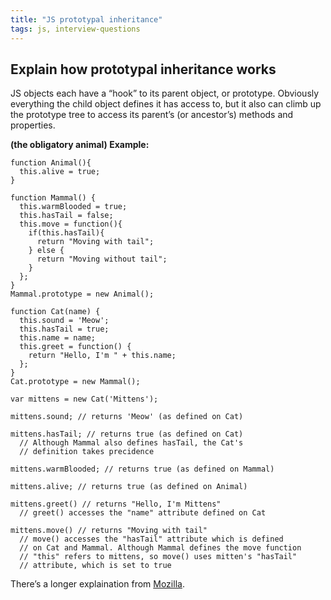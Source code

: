 ```yaml
---
title: "JS prototypal inheritance"
tags: js, interview-questions
---
```


## Explain how prototypal inheritance works

JS objects each have a “hook” to its parent object, or prototype. Obviously everything the child object defines it has access to, but it also can climb up the prototype tree to access its parent’s (or ancestor’s) methods and properties.

**(the obligatory animal) Example:**

```
function Animal(){
  this.alive = true;
}

function Mammal() {
  this.warmBlooded = true;
  this.hasTail = false;
  this.move = function(){
    if(this.hasTail){
      return "Moving with tail";
    } else {
      return "Moving without tail";
    }
  };
}
Mammal.prototype = new Animal();

function Cat(name) {
  this.sound = 'Meow';
  this.hasTail = true;
  this.name = name;
  this.greet = function() {
    return "Hello, I'm " + this.name;
  };
}
Cat.prototype = new Mammal();

var mittens = new Cat('Mittens');

mittens.sound; // returns 'Meow' (as defined on Cat)

mittens.hasTail; // returns true (as defined on Cat)
  // Although Mammal also defines hasTail, the Cat's
  // definition takes precidence

mittens.warmBlooded; // returns true (as defined on Mammal)

mittens.alive; // returns true (as defined on Animal)

mittens.greet() // returns "Hello, I'm Mittens"
  // greet() accesses the "name" attribute defined on Cat

mittens.move() // returns "Moving with tail"
  // move() accesses the "hasTail" attribute which is defined
  // on Cat and Mammal. Although Mammal defines the move function
  // "this" refers to mittens, so move() uses mitten's "hasTail"
  // attribute, which is set to true
```

There’s a longer explaination from [Mozilla](https://developer.mozilla.org/en-US/docs/Web/JavaScript/Guide/Inheritance_and_the_prototype_chain).